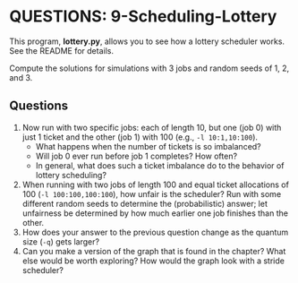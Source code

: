 
# QUESTIONS: 9-Scheduling-Lottery

This program, **lottery.py**, allows you to see how a lottery scheduler works. See the README for details.

Compute the solutions for simulations with 3 jobs and random seeds of 1, 2, and 3.

## Questions
1. Now run with two specific jobs: each of length 10, but one (job 0) with just 1 ticket and the other (job 1) with 100 (e.g., `-l 10:1,10:100`).
   - What happens when the number of tickets is so imbalanced?
   - Will job 0 ever run before job 1 completes? How often?
   - In general, what does such a ticket imbalance do to the behavior of lottery scheduling?
2. When running with two jobs of length 100 and equal ticket allocations of 100 (`-l 100:100,100:100`), how unfair is the scheduler? Run with some different random seeds to determine the (probabilistic) answer; let unfairness be determined by how much earlier one job finishes than the other.
3. How does your answer to the previous question change as the quantum size (`-q`) gets larger?
4. Can you make a version of the graph that is found in the chapter? What else would be worth exploring? How would the graph look with a stride scheduler?

